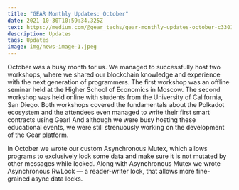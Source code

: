 ```yaml
---
title: "GEAR Monthly Updates: October"
date: 2021-10-30T10:59:34.325Z
text: https://medium.com/@gear_techs/gear-monthly-updates-october-c33019fd9785
description: Updates
tags: Updates
image: img/news-image-1.jpeg
---
```

October was a busy month for us. We managed to successfully host two workshops, where we shared our blockchain knowledge and experience with the next generation of programmers. The first workshop was an offline seminar held at the Higher School of Economics in Moscow. The second workshop was held online with students from the University of California, San Diego. Both workshops covered the fundamentals about the Polkadot ecosystem and the attendees even managed to write their first smart contracts using Gear! And although we were busy hosting these educational events, we were still strenuously working on the development of the Gear platform.

In October we wrote our custom Asynchronous Mutex, which allows programs to exclusively lock some data and make sure it is not mutated by other messages while locked. Along with Asynchronous Mutex we wrote Asynchronous RwLock — a reader-writer lock, that allows more fine-grained async data locks.